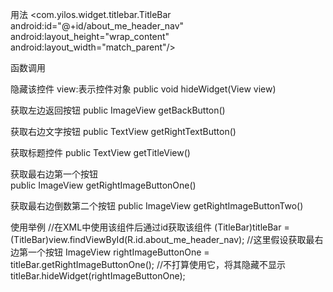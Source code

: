 用法
        <com.yilos.widget.titlebar.TitleBar
            android:id="@+id/about_me_header_nav"
            android:layout_height="wrap_content"
            android:layout_width="match_parent"/>

函数调用

隐藏该控件
view:表示控件对象
    public void hideWidget(View view)

获取左边返回按钮
    public ImageView getBackButton()

获取右边文字按钮
    public TextView getRightTextButton()

获取标题控件
    public TextView getTitleView()
    
获取最右边第一个按钮    
    public ImageView getRightImageButtonOne()

获取最右边倒数第二个按钮
    public ImageView getRightImageButtonTwo()

使用举例
        //在XML中使用该组件后通过id获取该组件
        (TitleBar)titleBar = (TitleBar)view.findViewById(R.id.about_me_header_nav);
        //这里假设获取最右边第一个按钮
        ImageView rightImageButtonOne = titleBar.getRightImageButtonOne();
        //不打算使用它，将其隐藏不显示
        titleBar.hideWidget(rightImageButtonOne);